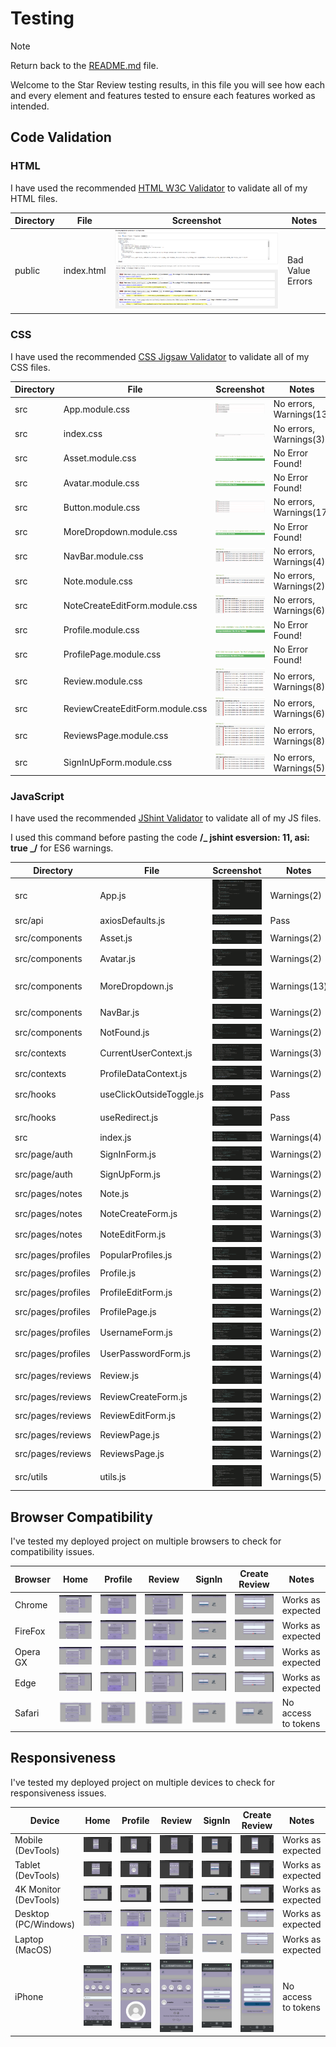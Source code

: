 # Testing

> [!NOTE]  
> Return back to the [README.md](README.md) file.

Welcome to the Star Review testing results, in this file you will see how each and every element and features tested to ensure each features worked as intended.

## Code Validation

### HTML

I have used the recommended [HTML W3C Validator](https://validator.w3.org) to validate all of my HTML files.

| Directory | File       | Screenshot                                             | Notes            |
| --------- | ---------- | ------------------------------------------------------ | ---------------- |
| public    | index.html | ![screenshot](documentation/validation/html-index.png) | Bad Value Errors |

### CSS

I have used the recommended [CSS Jigsaw Validator](https://jigsaw.w3.org/css-validator) to validate all of my CSS files.

| Directory | File                            | Screenshot                                                           | Notes                   |
| --------- | ------------------------------- | -------------------------------------------------------------------- | ----------------------- |
| src       | App.module.css                  | ![screenshot](documentation/validation/css-app.png)                  | No errors, Warnings(13) |
| src       | index.css                       | ![screenshot](documentation/validation/css-index.png)                | No errors, Warnings(3)  |
| src       | Asset.module.css                | ![screenshot](documentation/validation/css-asset.png)                | No Error Found!         |
| src       | Avatar.module.css               | ![screenshot](documentation/validation/css-avatar.png)               | No Error Found!         |
| src       | Button.module.css               | ![screenshot](documentation/validation/css-button.png)               | No errors, Warnings(17) |
| src       | MoreDropdown.module.css         | ![screenshot](documentation/validation/css-moredropdown.png)         | No Error Found!         |
| src       | NavBar.module.css               | ![screenshot](documentation/validation/css-navbar.png)               | No errors, Warnings(4)  |
| src       | Note.module.css                 | ![screenshot](documentation/validation/css-note.png)                 | No errors, Warnings(2)  |
| src       | NoteCreateEditForm.module.css   | ![screenshot](documentation/validation/css-notecreateeditform.png)   | No errors, Warnings(6)  |
| src       | Profile.module.css              | ![screenshot](documentation/validation/css-profile.png)              | No Error Found!         |
| src       | ProfilePage.module.css          | ![screenshot](documentation/validation/css-profilepage.png)          | No Error Found!         |
| src       | Review.module.css               | ![screenshot](documentation/validation/css-review.png)               | No errors, Warnings(8)  |
| src       | ReviewCreateEditForm.module.css | ![screenshot](documentation/validation/css-reviewcreateeditform.png) | No errors, Warnings(6)  |
| src       | ReviewsPage.module.css          | ![screenshot](documentation/validation/css-reviewspage.png)          | No errors, Warnings(8)  |
| src       | SignInUpForm.module.css         | ![screenshot](documentation/validation/css-signinupform.png)         | No errors, Warnings(5)  |

### JavaScript

I have used the recommended [JShint Validator](https://jshint.com) to validate all of my JS files.

I used this command before pasting the code **/_ jshint esversion: 11, asi: true _/** for ES6 warnings.

| Directory          | File                     | Screenshot                                                               | Notes        |
| ------------------ | ------------------------ | ------------------------------------------------------------------------ | ------------ |
| src                | App.js                   | ![screenshot](documentation/validation/jshint-app.png)                   | Warnings(2)  |
| src/api            | axiosDefaults.js         | ![screenshot](documentation/validation/jshint-axiosdefaults.png)         | Pass         |
| src/components     | Asset.js                 | ![screenshot](documentation/validation/jshint-asset.png)                 | Warnings(2)  |
| src/components     | Avatar.js                | ![screenshot](documentation/validation/jshint-avatar.png)                | Warnings(2)  |
| src/components     | MoreDropdown.js          | ![screenshot](documentation/validation/jshint-moredropdown.png)          | Warnings(13) |
| src/components     | NavBar.js                | ![screenshot](documentation/validation/jshint-navbar.png)                | Warnings(2)  |
| src/components     | NotFound.js              | ![screenshot](documentation/validation/jshint-notfound.png)              | Warnings(2)  |
| src/contexts       | CurrentUserContext.js    | ![screenshot](documentation/validation/jshint-currentusercontext.png)    | Warnings(3)  |
| src/contexts       | ProfileDataContext.js    | ![screenshot](documentation/validation/jshint-profiledatacontext.png)    | Warnings(2)  |
| src/hooks          | useClickOutsideToggle.js | ![screenshot](documentation/validation/jshint-useclickoutsidetoggle.png) | Pass         |
| src/hooks          | useRedirect.js           | ![screenshot](documentation/validation/jshint-useredirect.png)           | Pass         |
| src                | index.js                 | ![screenshot](documentation/validation/jshint-index.png)                 | Warnings(4)  |
| src/page/auth      | SignInForm.js            | ![screenshot](documentation/validation/jshint-signinform.png)            | Warnings(2)  |
| src/page/auth      | SignUpForm.js            | ![screenshot](documentation/validation/jshint-signupform.png)            | Warnings(2)  |
| src/pages/notes    | Note.js                  | ![screenshot](documentation/validation/jshint-note.png)                  | Warnings(2)  |
| src/pages/notes    | NoteCreateForm.js        | ![screenshot](documentation/validation/jshint-notecreateform.png)        | Warnings(2)  |
| src/pages/notes    | NoteEditForm.js          | ![screenshot](documentation/validation/jshint-noteeditform.png)          | Warnings(3)  |
| src/pages/profiles | PopularProfiles.js       | ![screenshot](documentation/validation/jshint-popularprofiles.png)       | Warnings(2)  |
| src/pages/profiles | Profile.js               | ![screenshot](documentation/validation/jshint-profile.png)               | Warnings(2)  |
| src/pages/profiles | ProfileEditForm.js       | ![screenshot](documentation/validation/jshint-profileeditform.png)       | Warnings(2)  |
| src/pages/profiles | ProfilePage.js           | ![screenshot](documentation/validation/jshint-profilepage.png)           | Warnings(2)  |
| src/pages/profiles | UsernameForm.js          | ![screenshot](documentation/validation/jshint-usernameform.png)          | Warnings(2)  |
| src/pages/profiles | UserPasswordForm.js      | ![screenshot](documentation/validation/jshint-userpasswordform.png)      | Warnings(2)  |
| src/pages/reviews  | Review.js                | ![screenshot](documentation/validation/jshint-review.png)                | Warnings(4)  |
| src/pages/reviews  | ReviewCreateForm.js      | ![screenshot](documentation/validation/jshint-reviewcreateform.png)      | Warnings(2)  |
| src/pages/reviews  | ReviewEditForm.js        | ![screenshot](documentation/validation/jshint-revieweditform.png)        | Warnings(2)  |
| src/pages/reviews  | ReviewPage.js            | ![screenshot](documentation/validation/jshint-reivewpage.png)            | Warnings(2)  |
| src/pages/reviews  | ReviewsPage.js           | ![screenshot](documentation/validation/jshint-reviewspage.png)           | Warnings(2)  |
| src/utils          | utils.js                 | ![screenshot](documentation/validation/jshint-utils.png)                 | Warnings(5)  |

## Browser Compatibility

I've tested my deployed project on multiple browsers to check for compatibility issues.

| Browser  | Home                                                   | Profile                                                   | Review                                                   | SignIn                                                   | Create Review                                                  | Notes               |
| -------- | ------------------------------------------------------ | --------------------------------------------------------- | -------------------------------------------------------- | -------------------------------------------------------- | -------------------------------------------------------------- | ------------------- |
| Chrome   | ![screenshot](documentation/browsers/chrome-home.png)  | ![screenshot](documentation/browsers/chrome-profile.png)  | ![screenshot](documentation/browsers/chrome-review.png)  | ![screenshot](documentation/browsers/chrome-signin.png)  | ![screenshot](documentation/browsers/chrome-createreview.png)  | Works as expected   |
| FireFox  | ![screenshot](documentation/browsers/firefox-home.png) | ![screenshot](documentation/browsers/firefox-profile.png) | ![screenshot](documentation/browsers/firefox-review.png) | ![screenshot](documentation/browsers/firefox-signin.png) | ![screenshot](documentation/browsers/firefox-createreview.png) | Works as expected   |
| Opera GX | ![screenshot](documentation/browsers/operagx-home.png) | ![screenshot](documentation/browsers/operagx-profile.png) | ![screenshot](documentation/browsers/operagx-review.png) | ![screenshot](documentation/browsers/operagx-signin.png) | ![screenshot](documentation/browsers/operagx-createreview.png) | Works as expected   |
| Edge     | ![screenshot](documentation/browsers/edge-home.png)    | ![screenshot](documentation/browsers/edge-profile.png)    | ![screenshot](documentation/browsers/edge-review.png)    | ![screenshot](documentation/browsers/edge-signin.png)    | ![screenshot](documentation/browsers/edge-createreview.png)    | Works as expected   |
| Safari   | ![screenshot](documentation/browsers/safari-home.png)  | ![screenshot](documentation/browsers/safari-profile.png)  | ![screenshot](documentation/browsers/safari-review.png)  | ![screenshot](documentation/browsers/safari-signin.png)  | ![screenshot](documentation/browsers/safari-createreview.png)  | No access to tokens |

## Responsiveness

I've tested my deployed project on multiple devices to check for responsiveness issues.

| Device                | Home                                                         | Profile                                                         | Review                                                         | SignIn                                                         | Create Review                                                        | Notes               |
| --------------------- | ------------------------------------------------------------ | --------------------------------------------------------------- | -------------------------------------------------------------- | -------------------------------------------------------------- | -------------------------------------------------------------------- | ------------------- |
| Mobile (DevTools)     | ![screenshot](documentation/responsiveness/mobile-home.png)  | ![screenshot](documentation/responsiveness/mobile-profile.png)  | ![screenshot](documentation/responsiveness/mobile-review.png)  | ![screenshot](documentation/responsiveness/mobile-signin.png)  | ![screenshot](documentation/responsiveness/mobile-createreview.png)  | Works as expected   |
| Tablet (DevTools)     | ![screenshot](documentation/responsiveness/tablet-home.png)  | ![screenshot](documentation/responsiveness/tablet-profile.png)  | ![screenshot](documentation/responsiveness/tablet-review.png)  | ![screenshot](documentation/responsiveness/tablet-signin.png)  | ![screenshot](documentation/responsiveness/tablet-createreview.png)  | Works as expected   |
| 4K Monitor (DevTools) | ![screenshot](documentation/responsiveness/4k-home.png)      | ![screenshot](documentation/responsiveness/4k-profile.png)      | ![screenshot](documentation/responsiveness/4k-review.png)      | ![screenshot](documentation/responsiveness/4k-signin.png)      | ![screenshot](documentation/responsiveness/4k-createreview.png)      | Works as expected   |
| Desktop (PC/Windows)  | ![screenshot](documentation/responsiveness/desktop-home.png) | ![screenshot](documentation/responsiveness/desktop-profile.png) | ![screenshot](documentation/responsiveness/desktop-review.png) | ![screenshot](documentation/responsiveness/desktop-signin.png) | ![screenshot](documentation/responsiveness/desktop-createreview.png) | Works as expected   |
| Laptop (MacOS)        | ![screenshot](documentation/responsiveness/mac-home.png)     | ![screenshot](documentation/responsiveness/mac-profile.png)     | ![screenshot](documentation/responsiveness/mac-review.png)     | ![screenshot](documentation/responsiveness/mac-signin.png)     | ![screenshot](documentation/responsiveness/mac-createreview.png)     | Works as expected   |
| iPhone                | ![screenshot](documentation/responsiveness/iphone-home.png)  | ![screenshot](documentation/responsiveness/iphone-profile.png)  | ![screenshot](documentation/responsiveness/iphone-review.png)  | ![screenshot](documentation/responsiveness/iphone-signin.png)  | ![screenshot](documentation/responsiveness/iphone-createreview.png)  | No access to tokens |
